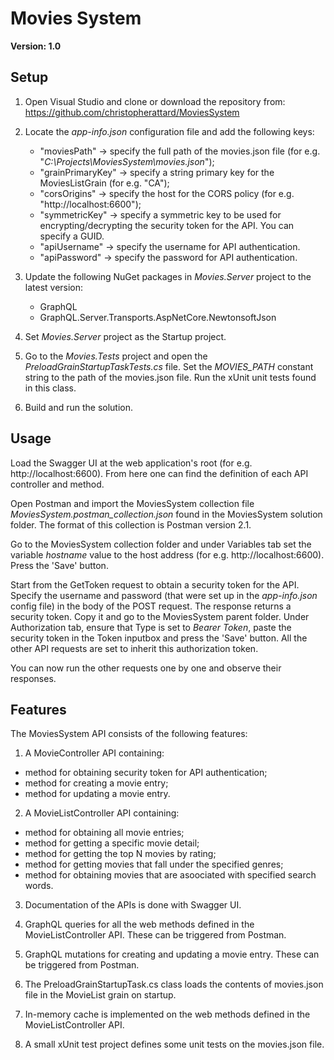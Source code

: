 # Movies System
**Version: 1.0**

## Setup

1) Open Visual Studio and clone or download the repository from: https://github.com/christopherattard/MoviesSystem

2) Locate the *app-info.json* configuration file and add the following keys:
	- "moviesPath" -> specify the full path of the movies.json file (for e.g. "*C:\\Projects\\MoviesSystem\\movies.json*");
	- "grainPrimaryKey" -> specify a string primary key for the MoviesListGrain (for e.g. "CA");
	- "corsOrigins" -> specify the host for the CORS policy (for e.g. "http://localhost:6600");
	- "symmetricKey" -> specify a symmetric key to be used for encrypting/decrypting the security token for the API. You can specify a GUID.
	- "apiUsername" -> specify the username for API authentication.
	- "apiPassword" -> specify the password for API authentication.

3) Update the following NuGet packages in *Movies.Server* project to the latest version:
	- GraphQL
	- GraphQL.Server.Transports.AspNetCore.NewtonsoftJson
	
4) Set *Movies.Server* project as the Startup project.

5) Go to the *Movies.Tests* project and open the *PreloadGrainStartupTaskTests.cs* file. Set the *MOVIES_PATH* constant string to the path of the movies.json file.
Run the xUnit unit tests found in this class. 	

6) Build and run the solution.

## Usage

Load the Swagger UI at the web application's root (for e.g. http://localhost:6600). From here one can find the definition of each API controller and method.

Open Postman and import the MoviesSystem collection file *MoviesSystem.postman_collection.json* found in the MoviesSystem solution folder. 
The format of this collection is Postman version 2.1.

Go to the MoviesSystem collection folder and under Variables tab set the variable *hostname* value to the host address (for e.g. http://localhost:6600). Press 
the 'Save' button.

Start from the GetToken request to obtain a security token for the API. Specify the username and password (that were set up in the *app-info.json* config file) 
in the body of the POST request. The response returns a security token. Copy it and go to the MoviesSystem parent folder. Under Authorization tab, ensure that
Type is set to *Bearer Token*, paste the security token in the Token inputbox and press the 'Save' button. All the other API requests are set to inherit this 
authorization token.

You can now run the other requests one by one and observe their responses.

## Features

The MoviesSystem API consists of the following features:  

  1) A MovieController API containing:
  - method for obtaining security token for API authentication;
  - method for creating a movie entry;
  - method for updating a movie entry.

  2) A MovieListController API containing:
  - method for obtaining all movie entries;
  - method for getting a specific movie detail;
  - method for getting the top N movies by rating;
  - method for getting movies that fall under the specified genres;
  - method for obtaining movies that are asoociated with specified search words.

  3) Documentation of the APIs is done with Swagger UI.

  4) GraphQL queries for all the web methods defined in the MovieListController API. These can be triggered from Postman.

  5) GraphQL mutations for creating and updating a movie entry. These can be triggered from Postman.

  6) The PreloadGrainStartupTask.cs class loads the contents of movies.json file in the MovieList grain on startup.

  7) In-memory cache is implemented on the web methods defined in the MovieListController API.

  8) A small xUnit test project defines some unit tests on the movies.json file.
